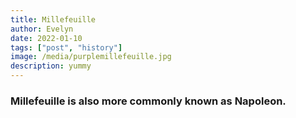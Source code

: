 ```yaml
---
title: Millefeuille
author: Evelyn
date: 2022-01-10
tags: ["post", "history"]
image: /media/purplemillefeuille.jpg
description: yummy
---
```


### Millefeuille is also more commonly known as Napoleon.
